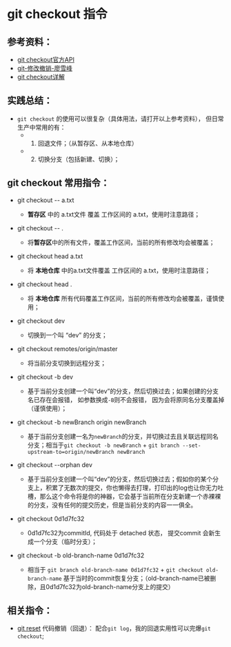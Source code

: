 # git checkout 指令

## 参考资料：
* [git checkout官方API](https://git-scm.com/docs/git-checkout)
* [git-修改撤销-廖雪峰](http://www.liaoxuefeng.com/wiki/0013739516305929606dd18361248578c67b8067c8c017b000/001374831943254ee90db11b13d4ba9a73b9047f4fb968d000)
* [git checkout详解](http://www.tuicool.com/articles/A3Mn6f)

## 实践总结：
* `git checkout` 的使用可以很复杂（具体用法，请打开以上参考资料）， 但日常生产中常用的有：
	* 1. 回退文件；（从暂存区、从本地仓库）
	* 2. 切换分支（包括新建、切换）；

## git checkout 常用指令：
* git checkout -- a.txt
	* **暂存区** 中的 a.txt文件 覆盖 工作区间的 a.txt，使用时注意路径；

* git checkout -- .
	* 将**暂存区**中的所有文件，覆盖工作区间，当前的所有修改均会被覆盖；

* git checkout head a.txt
	* 将 **本地仓库** 中的a.txt文件覆盖 工作区间的 a.txt，使用时注意路径；

* git checkout head .
	* 将 **本地仓库** 所有代码覆盖工作区间，当前的所有修改均会被覆盖，谨慎使用；

* git checkout dev
	* 切换到一个叫 “dev” 的分支；

* git checkout remotes/origin/master
	* 将当前分支切换到远程分支；

* git checkout -b dev
	* 基于当前分支创建一个叫“dev”的分支，然后切换过去；如果创建的分支名已存在会报错， 如参数换成`-B`则不会报错， 因为会将原同名分支覆盖掉（谨慎使用）；
* git checkout -b newBranch origin newBranch
	* 基于当前分支创建一名为`newBranch`的分支，并切换过去且关联远程同名分支；相当于`git checkout -b newBranch` + `git branch --set-upstream-to=origin/newBranch newBranch`

* git checkout --orphan dev
	* 基于当前分支创建一个叫“dev”的分支，然后切换过去；假如你的某个分支上，积累了无数次的提交，你也懒得去打理，打印出的log也让你无力吐槽，那么这个命令将是你的神器，它会基于当前所在分支新建一个赤裸裸的分支，没有任何的提交历史，但是当前分支的内容一一俱全。

* git checkout 0d1d7fc32
	* 0d1d7fc32为commitId, 代码处于 detached 状态， 提交commit 会新生成一个分支（临时分支）；
* git checkout -b old-branch-name 0d1d7fc32
	* 相当于 `git branch old-branch-name 0d1d7fc32` + `git checkout old-branch-name` 基于当时的commit恢复分支；（old-branch-name已被删除，且0d1d7fc32为old-branch-name分支上的提交）


## 相关指令：
* [git reset](https://github.com/LittleChell/git/tree/master/contents/git_reset.md) 代码撤销（回退）： 配合`git log`，我的回退实用性可以完爆`git checkout`;
